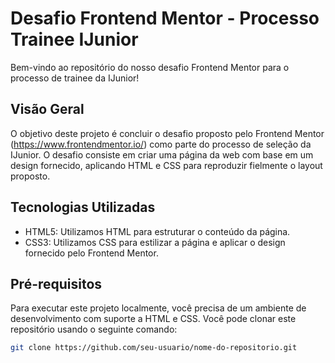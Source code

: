 # Desafio Frontend Mentor - Processo Trainee IJunior

Bem-vindo ao repositório do nosso desafio Frontend Mentor para o processo de trainee da IJunior!

## Visão Geral

O objetivo deste projeto é concluir o desafio proposto pelo Frontend Mentor (https://www.frontendmentor.io/) como parte do processo de seleção da IJunior. O desafio consiste em criar uma página da web com base em um design fornecido, aplicando HTML e CSS para reproduzir fielmente o layout proposto.

## Tecnologias Utilizadas

- HTML5: Utilizamos HTML para estruturar o conteúdo da página.
- CSS3: Utilizamos CSS para estilizar a página e aplicar o design fornecido pelo Frontend Mentor.

## Pré-requisitos

Para executar este projeto localmente, você precisa de um ambiente de desenvolvimento com suporte a HTML e CSS. Você pode clonar este repositório usando o seguinte comando:

```bash
git clone https://github.com/seu-usuario/nome-do-repositorio.git
